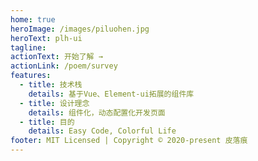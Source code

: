```yaml
---
home: true
heroImage: /images/piluohen.jpg
heroText: plh-ui
tagline:
actionText: 开始了解 →
actionLink: /poem/survey
features:
  - title: 技术栈
    details: 基于Vue、Element-ui拓展的组件库
  - title: 设计理念
    details: 组件化，动态配置化开发页面
  - title: 目的
    details: Easy Code, Colorful Life
footer: MIT Licensed | Copyright © 2020-present 皮落痕
---
```

